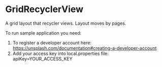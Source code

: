 # GridRecyclerView
A grid layout that recycler views. Layout moves by pages.

To run sample application you need:
1. To register a developer account here: https://unsplash.com/documentation#creating-a-developer-account
2. Add your access key into local.properties file: apiKey=YOUR_ACCESS_KEY

